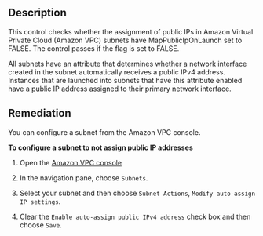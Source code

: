 ## Description

This control checks whether the assignment of public IPs in Amazon Virtual Private Cloud (Amazon VPC) subnets have MapPublicIpOnLaunch set to FALSE. The control passes if the flag is set to FALSE.

All subnets have an attribute that determines whether a network interface created in the subnet automatically receives a public IPv4 address. Instances that are launched into subnets that have this attribute enabled have a public IP address assigned to their primary network interface.

## Remediation

You can configure a subnet from the Amazon VPC console.

**To configure a subnet to not assign public IP addresses**

1. Open the [Amazon VPC console](https://console.aws.amazon.com/vpc/.)

2. In the navigation pane, choose `Subnets`.

3. Select your subnet and then choose `Subnet Actions`, `Modify auto-assign IP settings`.

4. Clear the `Enable auto-assign public IPv4 address` check box and then choose `Save`.